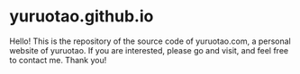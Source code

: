 # yuruotao.github.io
Hello! This is the repository of the source code of yuruotao.com, a personal website of yuruotao. If you are interested, please go and visit, and feel free to contact me. Thank you!
